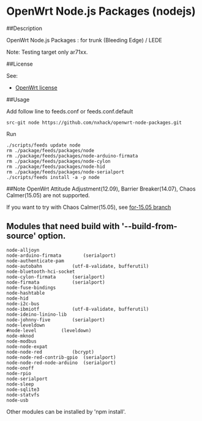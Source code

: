 # OpenWrt Node.js Packages (nodejs)

##Description

OpenWrt Node.js Packages : for trunk (Bleeding Edge) / LEDE

Note: Testing target only ar71xx.

##License

See:
- [OpenWrt license](http://wiki.openwrt.org/about/license)

##Usage

Add follow line to feeds.conf or feeds.conf.default
```
src-git node https://github.com/nxhack/openwrt-node-packages.git
```

Run
```
./scripts/feeds update node
rm ./package/feeds/packages/node
rm ./package/feeds/packages/node-arduino-firmata
rm ./package/feeds/packages/node-cylon
rm ./package/feeds/packages/node-hid
rm ./package/feeds/packages/node-serialport
./scripts/feeds install -a -p node
```

##Note
OpenWrt Attitude Adjustment(12.09), Barrier Breaker(14.07), Chaos Calmer(15.05) are not supported.

If you want to try with Chaos Calmer(15.05), see [for-15.05 branch](https://github.com/nxhack/openwrt-node-packages/tree/for-15.05)

## Modules that need build with '--build-from-source' option.
```
node-alljoyn
node-arduino-firmata		(serialport)
node-authenticate-pam
node-autobahn			(utf-8-validate, bufferutil)
node-bluetooth-hci-socket
node-cylon-firmata		(serialport)
node-firmata			(serialport)
node-fuse-bindings
node-hashtable
node-hid
node-i2c-bus
node-ibmiotf			(utf-8-validate, bufferutil)
node-ideino-linino-lib
node-johnny-five		(serialport)
node-leveldown
#node-level			(leveldown)
node-mknod
node-modbus
node-node-expat
node-node-red			(bcrypt)
node-node-red-contrib-gpio	(serialport)
node-node-red-node-arduino	(serialport)
node-onoff
node-rpio
node-serialport
node-sleep
node-sqlite3
node-statvfs
node-usb
```
Other modules can be installed by 'npm install'.
